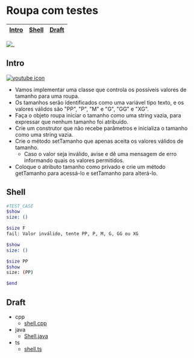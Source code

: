
# Roupa com testes

<!-- toch -->
[Intro](#intro) | [Shell](#shell) | [Draft](#draft)
-- | -- | --
<!-- toch -->

![_](https://raw.githubusercontent.com/qxcodepoo/arcade/master/base/roupa/cover.jpg)

## Intro

[![youtube icon](https://raw.githubusercontent.com/qxcodepoo/arcade/master/base/animal/../youguide.png)](https://youtu.be/27-PmhwFHYY?si=gAScW7a_CyxVNnTv)


- Vamos implementar uma classe que controla os possíveis valores de tamanho para uma roupa.
- Os tamanhos serão identificados como uma variável tipo texto, e os valores válidos são "PP", "P", "M" e "G", "GG" e "XG".
- Faça o objeto roupa iniciar o tamanho como uma string vazia, para expressar que nenhum tamanho foi atribuído.
- Crie um construtor que não recebe parâmetros e inicializa o tamanho como uma string vazia.
- Crie o método setTamanho que apenas aceita os valores válidos de tamanho.
  - Caso o valor seja inválido, avise e dê uma mensagem de erro informando quais os valores permitidos.
- Coloque o atributo tamanho como privado e crie um método getTamanho para acessá-lo e setTamanho para alterá-lo.

## Shell

```bash
#TEST_CASE
$show
size: ()

$size F
fail: Valor inválido, tente PP, P, M, G, GG ou XG

$show
size: ()

$size PP
$show
size: (PP)

$end

```

## Draft

<!-- links .cache/draft -->
- cpp
  - [shell.cpp](https://github.com/qxcodepoo/arcade/blob/master/base/roupa/.cache/draft/cpp/shell.cpp)
- java
  - [Shell.java](https://github.com/qxcodepoo/arcade/blob/master/base/roupa/.cache/draft/java/Shell.java)
- ts
  - [shell.ts](https://github.com/qxcodepoo/arcade/blob/master/base/roupa/.cache/draft/ts/shell.ts)
<!-- links -->